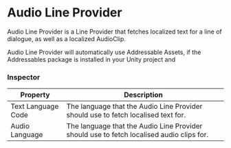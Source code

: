 # Audio Line Provider

Audio Line Provider is a Line Provider that fetches localized text for a line of dialogue, as well as a localized AudioClip.

Audio Line Provider will automatically use Addressable Assets, if the Addressables package is installed in your Unity project and 

### Inspector

|Property|Description|
|---|---|
|Text Language Code|The language that the Audio Line Provider should use to fetch localised text for.|
|Audio Language|The language that the Audio Line Provider should use to fetch localised audio clips for.|
